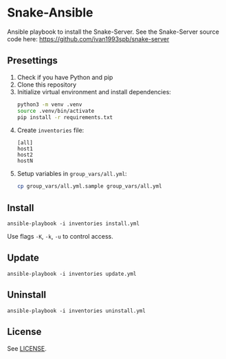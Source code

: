 
# Snake-Ansible

Ansible playbook to install the Snake-Server. See the Snake-Server source code here: https://github.com/ivan1993spb/snake-server

## Presettings

1. Check if you have Python and pip
2. Clone this repository
3. Initialize virtual environment and install dependencies:
    ```bash
    python3 -m venv .venv
    source .venv/bin/activate
    pip install -r requirements.txt
    ```
4. Create `inventories` file:
    ```
    [all]
    host1
    host2
    hostN
    ```
5. Setup variables in `group_vars/all.yml`:
    ```bash
    cp group_vars/all.yml.sample group_vars/all.yml
    ```

## Install

```
ansible-playbook -i inventories install.yml
```

Use flags `-K`, `-k`, `-u` to control access.

## Update

```
ansible-playbook -i inventories update.yml
```

## Uninstall

```
ansible-playbook -i inventories uninstall.yml
```

## License

See [LICENSE](LICENSE).
